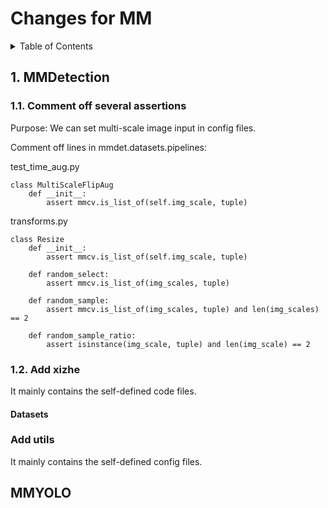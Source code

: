 # Changes for MM


<!-- TABLE OF CONTENTS -->
<details>
  <summary>Table of Contents</summary>
  <ol>
    <ul>
      <a href="#1-mmdetection">1. MMDetection</a>
      <ul>
        <ul><a href="#1-comment-off-several-assertions">1.1. Comment off several assertions</a></ul>
        <ul><a href="#2-add-xizhe">1.2. Add xizhe</a></ul>
        <ul>
          <ul><a href="#datasets">Datasets</a></ul>
        </ul>
        <ul><a href="#add-utils">Add utils</a></ul>
      </ul>
    </ul>
    <ul>
      <a href="#mmyolo">MMYOLO</a>
    </ul>
  </ol>
</details>

## 1. MMDetection
### 1.1. Comment off several assertions

Purpose: We can set multi-scale image input in config files.

Comment off lines in mmdet.datasets.pipelines:

test_time_aug.py

    class MultiScaleFlipAug
        def __init__: 
            assert mmcv.is_list_of(self.img_scale, tuple)
            
            
transforms.py

    class Resize
        def __init__:
            assert mmcv.is_list_of(self.img_scale, tuple)
            
        def random_select:
            assert mmcv.is_list_of(img_scales, tuple)
            
        def random_sample:
            assert mmcv.is_list_of(img_scales, tuple) and len(img_scales) == 2
            
        def random_sample_ratio:
            assert isinstance(img_scale, tuple) and len(img_scale) == 2


### 1.2. Add xizhe

It mainly contains the self-defined code files.



#### Datasets


### Add utils

It mainly contains the self-defined config files.




## MMYOLO
